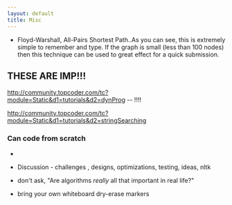 ```yaml
---
layout: default
title: Misc
---
```



- Floyd-Warshall, All-Pairs Shortest Path..As you can see, this is extremely simple to remember and type. If the graph is small (less than 100 nodes) then this technique can be used to great effect for a quick submission. 


## THESE ARE IMP!!!

http://community.topcoder.com/tc?module=Static&d1=tutorials&d2=dynProg
-- !!!!


http://community.topcoder.com/tc?module=Static&d1=tutorials&d2=stringSearching


### Can code from scratch     
- 




- Discussion - challenges , designs, optimizations, testing, ideas, nltk 
- don't ask, "Are algorithms *really* all that important in real life?"
- bring your own whiteboard dry-erase markers